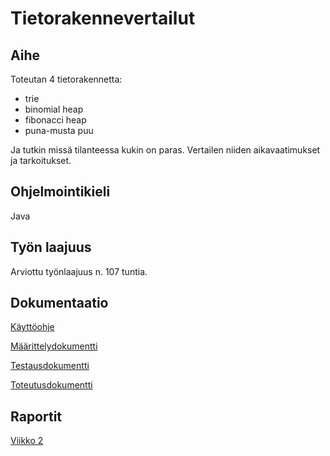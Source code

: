 # Tietorakennevertailut

## Aihe
Toteutan 4 tietorakennetta:  
 - trie
 - binomial heap
 - fibonacci heap
 - puna-musta puu  

Ja tutkin missä tilanteessa kukin on paras. Vertailen niiden aikavaatimukset ja tarkoitukset.

## Ohjelmointikieli
Java

## Työn laajuus
Arviottu työnlaajuus n. 107 tuntia.

## Dokumentaatio
[Käyttöohje]( https://github.com/olegTervo/hakuVertailu/blob/master/Dokumentaatio/Kayttoohje.md )

[Määrittelydokumentti]( https://github.com/olegTervo/hakuVertailu/blob/master/Dokumentaatio/Maarittelydokumentti.md )

[Testausdokumentti]( https://github.com/olegTervo/hakuVertailu/blob/master/Dokumentaatio/Testausdokumentti.md )

[Toteutusdokumentti]( https://github.com/olegTervo/hakuVertailu/blob/master/Dokumentaatio/Toteutusdokumentti.md )

## Raportit
[Viikko 2]( https://github.com/olegTervo/hakuVertailu/blob/master/Raportit/viikko2.md )

